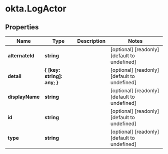 # okta.LogActor

## Properties

Name | Type | Description | Notes
------------ | ------------- | ------------- | -------------
**alternateId** | **string** |  | [optional] [readonly] [default to undefined]
**detail** | **{ [key: string]: any; }** |  | [optional] [readonly] [default to undefined]
**displayName** | **string** |  | [optional] [readonly] [default to undefined]
**id** | **string** |  | [optional] [readonly] [default to undefined]
**type** | **string** |  | [optional] [readonly] [default to undefined]

